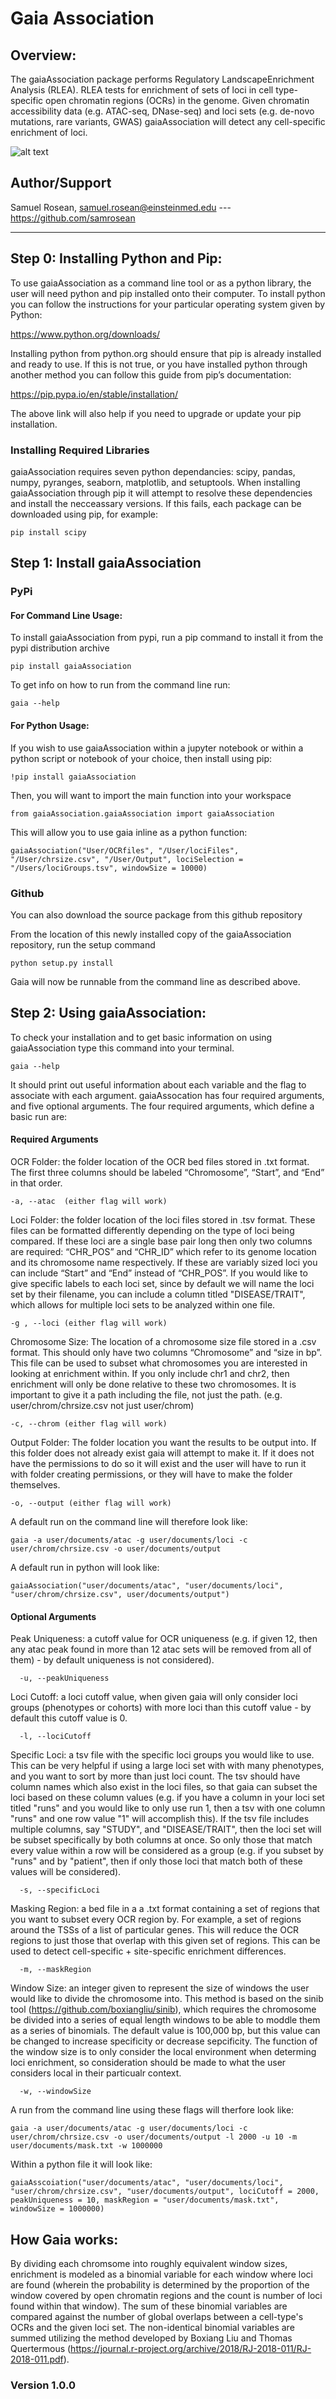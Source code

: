 # Gaia Association

## Overview:

The gaiaAssociation package performs Regulatory LandscapeEnrichment Analysis (RLEA). RLEA tests for enrichment of sets
of loci in cell type-specific open chromatin regions (OCRs) in the genome. Given chromatin accessibility data (e.g. ATAC-seq, DNase-seq) and loci sets (e.g. de-novo mutations, rare variants, GWAS) gaiaAssociation will detect any cell-specific enrichment of loci.

![alt text](https://github.com/samrosean/images/blob/main/logo_with_border_transparent.png)

## Author/Support

Samuel Rosean, samuel.rosean@einsteinmed.edu --- https://github.com/samrosean

****

## Step 0: Installing Python and Pip:

To use gaiaAssociation as a command line tool or as a python library, the user will need python and pip installed onto their computer. To install python you can follow the instructions for your particular operating system given by Python:

 https://www.python.org/downloads/

Installing python from python.org should ensure that pip is already installed and ready to use. If this is not true, or you have installed python through another method you can follow this guide from pip’s documentation:

 https://pip.pypa.io/en/stable/installation/

The above link will also help if you need to upgrade or update your pip installation.

### Installing Required Libraries
		
gaiaAssociation requires seven python dependancies: scipy, pandas, numpy, pyranges, seaborn, matplotlib, and setuptools. When installing gaiaAssociation through pip it will attempt to resolve these dependencies and install the necceassary versions. If this fails, each package can be downloaded using pip, for example:

    pip install scipy
		
## Step 1: Install gaiaAssociation
	
### PyPi

#### For Command Line Usage:

To install gaiaAssociation from pypi, run a pip command to install it from the pypi distribution archive

	pip install gaiaAssociation

To get info on how to run from the command line run:

	gaia --help

 #### For Python Usage:

 If you wish to use gaiaAssociation within a jupyter notebook or within a python script or notebook of your choice, then install using pip:

 	!pip install gaiaAssociation

Then, you will want to import the main function into your workspace

	from gaiaAssociation.gaiaAssociation import gaiaAssociation

This will allow you to use gaia inline as a python function:

	gaiaAssociation("User/OCRfiles", "/User/lociFiles", "/User/chrsize.csv", "/User/Output", lociSelection = "/Users/lociGroups.tsv", windowSize = 10000)

### Github

You can also download the source package from this github repository

From the location of this newly installed copy of the gaiaAssociation repository, run the setup command

	python setup.py install

Gaia will now be runnable from the command line as described above.

## Step 2: Using gaiaAssociation:

To check your installation and to get basic information on using gaiaAssociation type this command into your terminal.

	gaia --help

It should print out useful information about each variable and the flag to associate with each argument. gaiaAssocation has four required arguments, and five optional arguments. The four required arguments, which define a basic run are:

#### Required Arguments

OCR Folder: the folder location of the OCR bed files stored in .txt format. The first three columns should be labeled “Chromosome”, “Start”, and “End” in that order.

	-a, --atac  (either flag will work)

Loci Folder: the folder location of the loci files stored in .tsv format.
These files can be formatted differently depending on the type of loci being compared. If these loci are a single base pair long then only two columns are required: “CHR_POS” and “CHR_ID” which refer to its genome location and its chromosome name respectively. If these are variably sized loci you can include “Start” and “End” instead of “CHR_POS”. If you would like to give specific labels to each loci set, since by default we will name the loci set by their filename, you can include a column titled "DISEASE/TRAIT", which allows for multiple loci sets to be analyzed within one file.

	-g , --loci (either flag will work)

Chromosome Size: The location of a chromosome size file stored in a .csv format. This should only have two columns “Chromosome” and “size in bp”. This file can be used to subset what chromosomes you are interested in looking at enrichment within. If you only include chr1 and chr2, then enrichment will only be done relative to these two chromosomes. It is important to give it a path including the file, not just the path. (e.g. user/chrom/chrsize.csv not just user/chrom)

	-c, --chrom (either flag will work)

Output Folder: The folder location you want the results to be output into. If this folder does not already exist gaia will attempt to make it. If it does not have the permissions to do so it will exist and the user will have to run it with folder creating permissions, or they will have to make the folder themselves.

	-o, --output (either flag will work)

A default run on the command line will therefore look like:

```
gaia -a user/documents/atac -g user/documents/loci -c user/chrom/chrsize.csv -o user/documents/output
```

A default run in python will look like:

```
gaiaAssociation("user/documents/atac", "user/documents/loci", "user/chrom/chrsize.csv", user/documents/output")
```

#### Optional Arguments

Peak Uniqueness: a cutoff value for OCR uniqueness (e.g. if given 12, then any atac peak found in more than 12 atac sets will be removed from all of them) - by default uniqueness is not considered).

```
  -u, --peakUniqueness
```

Loci Cutoff: a loci cutoff value, when given gaia will only consider loci groups (phenotypes or cohorts) with more loci than this cutoff value - by default this cutoff value is 0.

```
  -l, --lociCutoff
```

Specific Loci: a tsv file with the specific loci groups you would like to use. This can be very helpful if using a large loci set with with many phenotypes, and you want to sort by more than just loci count. The tsv should have column names which also exist in the loci files, so that gaia can subset the loci based on these column values (e.g. if you have a column in your loci set titled "runs" and you would like to only use run 1, then a tsv with one column "runs" and one row value "1" will accomplish this). If the tsv file includes multiple columns, say "STUDY", and "DISEASE/TRAIT", then the loci set will be subset specifically by both columns at once. So only those that match every value within a row will be considered as a group (e.g. if you subset by "runs" and by "patient", then if only those loci that match both of these values will be considered).

```
  -s, --specificLoci
```

Masking Region: a bed file in a a .txt format containing a set of regions that you want to subset every OCR region by. For example, a set of regions around the TSSs of a list of particular genes. This will reduce the OCR regions to just those that overlap with this given set of regions. This can be used to detect cell-specific + site-specific enrichment differences.

```
  -m, --maskRegion
```

Window Size: an integer given to represent the size of windows the user would like to divide the chromosome into. This method is based on the sinib tool (https://github.com/boxiangliu/sinib), which requires the chromosome be divided into a series of equal length windows to be able to moddle them as a series of binomials. The default value is 100,000 bp, but this value can be changed to increase specificity or decrease sepcificity. The function of the window size is to only consider the local environment when determing loci enrichment, so consideration should be made to what the user considers local in their particualr context.

```
  -w, --windowSize
```

A run from the command line using these flags will therfore look like:

```
gaia -a user/documents/atac -g user/documents/loci -c user/chrom/chrsize.csv -o user/documents/output -l 2000 -u 10 -m user/documents/mask.txt -w 1000000
```

Within a python file it will look like:

```
gaiaAsscoiation("user/documents/atac", "user/documents/loci", "user/chrom/chrsize.csv", "user/documents/output", lociCutoff = 2000, peakUniqueness = 10, maskRegion = "user/documents/mask.txt", windowSize = 1000000)
```


## How Gaia works:

By dividing each chromsome into roughly equivalent window sizes, enrichment is modeled as a binomial variable for each window where loci are found (wherein the probability is determined by the proportion of the window covered by open chromatin regions and the count is number of loci found within that window). The sum of these binomial variables are compared against the number of global overlaps between a cell-type's OCRs and the given loci set. The non-identical binomial variables are summed utilizing the method developed by Boxiang Liu and Thomas Quertermous (https://journal.r-project.org/archive/2018/RJ-2018-011/RJ-2018-011.pdf).

### Version 1.0.0

